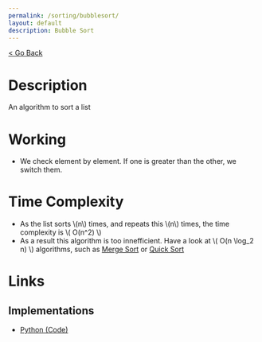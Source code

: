 ```yaml
---
permalink: /sorting/bubblesort/
layout: default
description: Bubble Sort
---
```


[ < Go Back](../)

# Description
An algorithm to sort a list

# Working
 - We check element by element. If one is greater than the other, we switch them.

# Time Complexity
 - As the list sorts \\(n\\) times, and repeats this \\(n\\) times, the time complexity is \\( O(n^2) \\)
 - As a result this algorithm is too innefficient. Have a look at \\( O(n \log_2 n) \\) algorithms, such as [Merge Sort](../mergesort/) or [Quick Sort](../quicksort/)

# Links

## Implementations
 - [Python (Code)](https://github.com/advaithm582/school-python-problems/blob/main/2021/September/Lists/program4.py)
 
 
 
 


<script src="https://polyfill.io/v3/polyfill.min.js?features=es6"></script>


<script id="MathJax-script" async src="https://cdn.jsdelivr.net/npm/mathjax@3/es5/tex-mml-chtml.js"></script>
